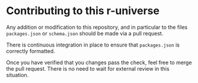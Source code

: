 # Contributing to this r-universe

Any addition or modification to this repository, and in particular to the
files `packages.json` or `schema.json` should be made via a pull request.

There is continuous integration in place to ensure that `packages.json` is 
correctly formatted.

Once you have verified that you changes pass the check, feel free to merge the 
pull request. There is no need to wait for external review in this situation.
